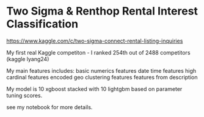 # Two Sigma & Renthop Rental Interest Classification

https://www.kaggle.com/c/two-sigma-connect-rental-listing-inquiries

My first real Kaggle competiton - I ranked 254th out of 2488 competitors (kaggle lyang24)

My main features includes:
basic numerics features
date time features
high cardinal features encoded
geo clustering features
features from description

My model is 10 xgboost stacked with 10 lightgbm based on parameter tuning scores.

see my notebook for more details.

